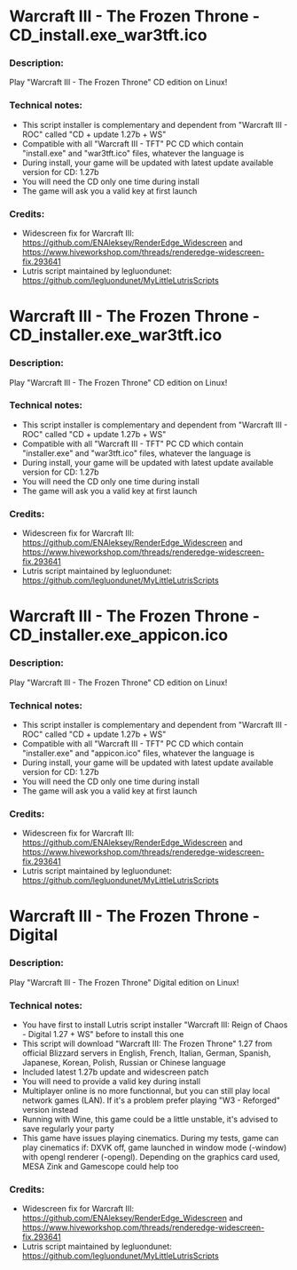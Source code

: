 # Warcraft III - The Frozen Throne - CD_install.exe_war3tft.ico
### Description:
Play "Warcraft III - The Frozen Throne" CD edition on Linux!
### Technical notes:
- This script installer is complementary and dependent from "Warcraft III - ROC" called "CD + update 1.27b + WS"
- Compatible with all "Warcraft III - TFT" PC CD which contain "install.exe" and "war3tft.ico" files, whatever the language is 
- During install, your game will be updated with latest update available version for CD: 1.27b
- You will need the CD only one time during install
- The game will ask you a valid key at first launch
### Credits:
- Widescreen fix for Warcraft III: https://github.com/ENAleksey/RenderEdge_Widescreen and https://www.hiveworkshop.com/threads/renderedge-widescreen-fix.293641
- Lutris script maintained by legluondunet: https://github.com/legluondunet/MyLittleLutrisScripts


# Warcraft III - The Frozen Throne - CD_installer.exe_war3tft.ico
### Description:
Play "Warcraft III - The Frozen Throne" CD edition on Linux!
### Technical notes:
- This script installer is complementary and dependent from "Warcraft III - ROC" called "CD + update 1.27b + WS"
- Compatible with all "Warcraft III - TFT" PC CD which contain "installer.exe" and "war3tft.ico" files, whatever the language is 
- During install, your game will be updated with latest update available version for CD: 1.27b
- You will need the CD only one time during install
- The game will ask you a valid key at first launch
### Credits:
- Widescreen fix for Warcraft III: https://github.com/ENAleksey/RenderEdge_Widescreen and https://www.hiveworkshop.com/threads/renderedge-widescreen-fix.293641
- Lutris script maintained by legluondunet: https://github.com/legluondunet/MyLittleLutrisScripts


# Warcraft III - The Frozen Throne - CD_installer.exe_appicon.ico
### Description:
Play "Warcraft III - The Frozen Throne" CD edition on Linux!
### Technical notes:
- This script installer is complementary and dependent from "Warcraft III - ROC" called "CD + update 1.27b + WS"
- Compatible with all "Warcraft III - TFT" PC CD which contain "installer.exe" and "appicon.ico" files, whatever the language is 
- During install, your game will be updated with latest update available version for CD: 1.27b
- You will need the CD only one time during install
- The game will ask you a valid key at first launch
### Credits:
- Widescreen fix for Warcraft III: https://github.com/ENAleksey/RenderEdge_Widescreen and https://www.hiveworkshop.com/threads/renderedge-widescreen-fix.293641
- Lutris script maintained by legluondunet: https://github.com/legluondunet/MyLittleLutrisScripts

# Warcraft III - The Frozen Throne - Digital
### Description:
Play "Warcraft III - The Frozen Throne" Digital edition on Linux!
### Technical notes:
- You have first to install Lutris script installer "Warcraft III: Reign of Chaos - Digital 1.27 + WS" before to install this one
- This script will download "Warcraft III: The Frozen Throne" 1.27 from official Blizzard servers in English, French, Italian, German, Spanish, Japanese, Korean, Polish, Russian or Chinese language
- Included latest 1.27b update and widescreen patch
- You will need to provide a valid key during install
- Multiplayer online is no more functionnal, but you can still play local network games (LAN). If it's a problem prefer playing "W3 - Reforged" version instead
- Running with Wine, this game could be a little unstable, it's advised to save regularly your party
- This game have issues playing cinematics. During my tests, game can play cinematics if: DXVK off, game launched in window mode (-window) with opengl renderer (-opengl). Depending on the graphics card used, MESA Zink and Gamescope could help too
### Credits:
- Widescreen fix for Warcraft III: https://github.com/ENAleksey/RenderEdge_Widescreen and https://www.hiveworkshop.com/threads/renderedge-widescreen-fix.293641
- Lutris script maintained by legluondunet: https://github.com/legluondunet/MyLittleLutrisScripts
